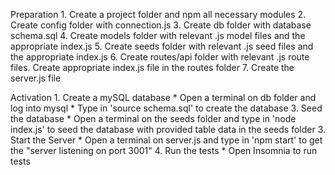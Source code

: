 Preparation
     1. Create a project folder and npm all necessary modules
     2. Create config folder with connection.js
     3. Create db folder with database schema.sql
     4. Create models folder with relevant .js model files and the appropriate index.js
     5. Create seeds folder with relevant .js seed files and the appropriate index.js
     6. Create routes/api folder with relevant .js route files. Create appropriate index.js file in the routes folder
     7. Create the server.js file

Activation
     1. Create a mySQL database
          * Open a terminal on db folder and log into mysql
          * Type in 'source schema.sql' to create the database
     3. Seed the database
          * Open a terminal on the seeds folder and type in 'node index.js' to seed the database with provided table data in the seeds folder
     3. Start the Server
          * Open a terminal on server.js and type in 'npm start' to get the "server listening on port 3001"
     4. Run the tests
          * Open Insomnia to run tests
